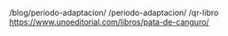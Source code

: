 /blog/periodo-adaptacion/ /periodo-adaptacion/
/qr-libro https://www.unoeditorial.com/libros/pata-de-canguro/